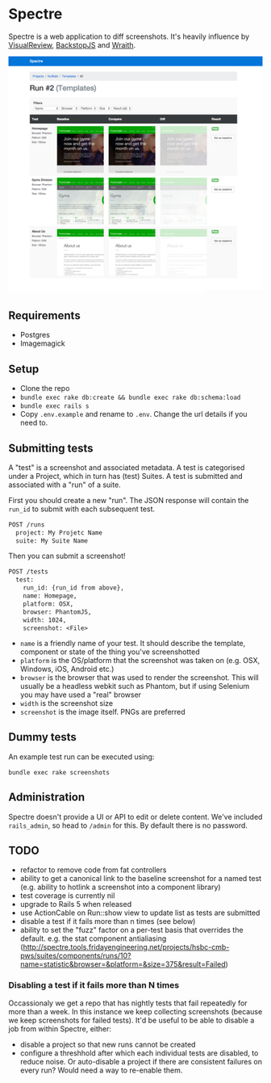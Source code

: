 # Spectre

Spectre is a web application to diff screenshots. It's heavily influence by [VisualReview](https://github.com/xebia/VisualReview), [BackstopJS](https://github.com/garris/BackstopJS) and [Wraith](https://github.com/BBC-News/wraith).

![Spectre!](spectre_screenshot.png)

## Requirements

* Postgres
* Imagemagick

## Setup

* Clone the repo
* `bundle exec rake db:create && bundle exec rake db:schema:load`
* `bundle exec rails s`
* Copy `.env.example` and rename to `.env`. Change the url details if you need to.

## Submitting tests

A "test" is a screenshot and associated metadata. A test is categorised under a Project, which in turn has (test) Suites. A test is submitted and associated with a "run" of a suite.

First you should create a new "run". The JSON response will contain the `run_id` to submit with each subsequent test.

    POST /runs
      project: My Projetc Name
      suite: My Suite Name

Then you can submit a screenshot!

    POST /tests
      test:
        run_id: {run_id from above},
        name: Homepage,
        platform: OSX,
        browser: PhantomJS,
        width: 1024,
        screenshot: <File>

* `name` is a friendly name of your test. It should describe the template, component or state of the thing you've screenshotted
* `platform` is the OS/platform that the screenshot was taken on (e.g. OSX, Windows, iOS, Android etc.)
* `browser` is the browser that was used to render the screenshot. This will usually be a headless webkit such as Phantom, but if using Selenium you may have used a "real" browser
* `width` is the screenshot size
* `screenshot` is the image itself. PNGs are preferred

## Dummy tests

An example test run can be executed using:

    bundle exec rake screenshots

## Administration

Spectre doesn't provide a UI or API to edit or delete content. We've included `rails_admin`, so head to `/admin` for this. By default there is no password.

## TODO

* refactor to remove code from fat controllers
* ability to get a canonical link to the baseline screenshot for a named test (e.g. ability to hotlink a screenshot into a component library)
* test coverage is currently nil
* upgrade to Rails 5 when released
* use ActionCable on Run::show view to update list as tests are submitted
* disable a test if it fails more than n times (see below)
* ability to set the "fuzz" factor on a per-test basis that overrides the default. e.g. the stat component antialiasing (http://spectre.tools.fridayengineering.net/projects/hsbc-cmb-pws/suites/components/runs/10?name=statistic&browser=&platform=&size=375&result=Failed)

### Disabling a test if it fails more than N times
Occassionaly we get a repo that has nightly tests that fail repeatedly for more than a week. In this instance we keep collecting screenshots (because we keep screenshots for failed tests). It'd be useful to be able to disable a job from within Spectre, either:
* disable a project so that new runs cannot be created
* configure a threshhold after which each individual tests are disabled, to reduce noise. Or auto-disable a project if there are consistent failures on every run? Would need a way to re-enable them.
